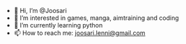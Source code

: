 - 👋 Hi, I’m @Joosari
- 👀 I’m interested in games, manga, aimtraining and coding
- 🌱 I’m currently learning python
- 📫 How to reach me: joosari.lenni@gmail.com

<!---
Joosari/Joosari is a ✨ special ✨ repository because its `README.md` (this file) appears on your GitHub profile.
You can click the Preview link to take a look at your changes.
--->
